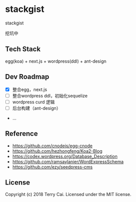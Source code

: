 # stackgist
stackgist

挖坑中



## Tech Stack

egg(koa) + next.js + wordpress(ddl) + ant-design



## Dev Roadmap

- [x] 整合egg，next.js 
- [ ] 整合wordpress ddl，初始化sequelize
- [ ] wordpress curd 逻辑
- [ ] 后台构建（ant-design）
- ...


## Reference


- https://github.com/cnodejs/egg-cnode
- https://github.com/hezhongfeng/Koa2-Blog 
- https://codex.wordpress.org/Database_Description
- https://github.com/ramsaylanier/WordExpressSchema
- https://github.com/ezy/seedpress-cms


## License

Copyright (c) 2018 Terry Cai. Licensed under the MIT license.







